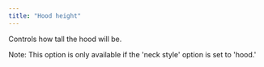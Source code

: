 ```yaml
---
title: "Hood height"
---
```


Controls how tall the hood will be.

Note: This option is only available if the 'neck style' option is set to 'hood.'
